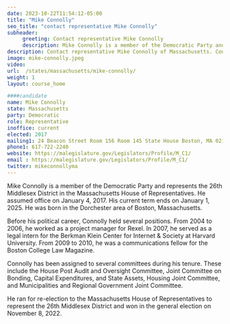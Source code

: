 ```yaml
---
date: 2023-10-22T11:54:12-05:00
title: "Mike Connolly"
seo_title: "contact representative Mike Connolly"
subheader:
     greeting: Contact representative Mike Connolly
     description: Mike Connolly is a member of the Democratic Party and represents the 26th Middlesex District in the Massachusetts House of Representatives. He assumed office on January 4, 2017. His current term ends on January 1, 2025. He was born in the Dorchester area of Boston, Massachusetts.
description: Contact representative Mike Connolly of Massachusetts. Contact information for Mike Connolly includes email address, phone number, and mailing address.
image: mike-connolly.jpeg
video:
url:  /states/massachusetts/mike-connolly/
weight: 1
layout: course_home

####candidate
name: Mike Connolly
state: Massachusetts
party: Democratic
role: Representative
inoffice: current
elected: 2017
mailing1: 24 Beacon Street Room 156 Room 145 State House Boston, MA 02133
phone1: 617-722-2240
website: https://malegislature.gov/Legislators/Profile/M_C1/
email : https://malegislature.gov/Legislators/Profile/M_C1/
twitter: mikeconnollyma
---
```


Mike Connolly is a member of the Democratic Party and represents the 26th Middlesex District in the Massachusetts House of Representatives. He assumed office on January 4, 2017. His current term ends on January 1, 2025. He was born in the Dorchester area of Boston, Massachusetts.

Before his political career, Connolly held several positions. From 2004 to 2006, he worked as a project manager for Rexel. In 2007, he served as a legal intern for the Berkman Klein Center for Internet & Society at Harvard University. From 2009 to 2010, he was a communications fellow for the Boston College Law Magazine.

Connolly has been assigned to several committees during his tenure. These include the House Post Audit and Oversight Committee, Joint Committee on Bonding, Capital Expenditures, and State Assets, Housing Joint Committee, and Municipalities and Regional Government Joint Committee.

He ran for re-election to the Massachusetts House of Representatives to represent the 26th Middlesex District and won in the general election on November 8, 2022.
